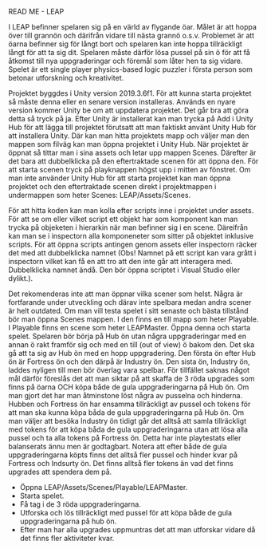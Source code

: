 READ ME - LEAP

I LEAP befinner spelaren sig på en värld av flygande öar. Målet är att hoppa över till grannön och därifrån vidare till nästa grannö o.s.v. Problemet är att öarna befinner sig för långt bort och spelaren kan inte hoppa tillräckligt långt för att ta sig dit. Spelaren måste därför lösa pussel på sin ö för att få åtkomst till nya uppgraderingar och föremål som låter hen ta sig vidare. Spelet är ett single player physics-based logic puzzler i första person som betonar utforskning och kreativitet.

Projektet byggdes i Unity version 2019.3.6f1. För att kunna starta projektet så måste denna eller en senare version installeras. Används en nyare version kommer Unity be om att uppdatera projektet. Det går bra att göra detta så tryck på ja. Efter Unity är installerat kan man trycka på Add i Unity Hub för att lägga till projektet förutsatt att man faktiskt använt Unity Hub för att installera Unity. Där kan man hitta projektets mapp och väljer man den mappen som filväg kan man öppna projektet i Unity Hub. När projektet är öppnat så tittar man i sina assets och letar upp mappen Scenes. Därefter är det bara att dubbelklicka på den eftertraktade scenen för att öppna den. För att starta scenen tryck på playknappen högst upp i mitten av fönstret. Om man inte använder Unity Hub för att starta projektet kan man öppna projektet och den eftertraktade scenen direkt i projektmappen i undermappen som heter Scenes: LEAP/Assets/Scenes.

För att hitta koden kan man kolla efter scripts inne i projektet under assets. För att se om eller vilket script ett objekt har som komponent kan man trycka på objeketen i hierarkin när man befinner sig i en scene. Däreifrån kan man se i inspectorn alla komponeneter som sitter på objektet inklusive scripts. För att öppna scripts antingen genom assets eller inspectorn räcker det med att dubbelklicka namnet (Obs! Namnet på ett script kan vara grått i inspectorn vilket kan få en att tro att den inte går att interagera med. Dubbelklicka namnet ändå. Den bör öppna scriptet i Visual Studio eller dylikt.).

Det rekomenderas inte att man öppnar vilka scener som helst. Några är fortfarande under utveckling och därav inte spelbara medan andra scener är helt outdated. Om man vill testa spelet i sitt senaste och bästa tillstånd bör man öppna Scenes mappen. I den finns en till mapp som heter Playable. I Playable finns en scene som heter LEAPMaster. Öppna denna och starta spelet. Spelaren bör börja på Hub ön utan några uppgraderingar med en annan ö rakt framför sig och med en till (out of view) ö bakom den. Det ska gå att ta sig av Hub ön med en hopp uppgradering. Den första ön efter Hub ön är Fortress ön och den därpå är Industry ön. Den sista ön, Industry ön, laddes nyligen till men bör överlag vara spelbar. För tillfället saknas något mål därför föreslås det att man siktar på att skaffa de 3 röda upgrades som finns på öarna OCH köpa både de gula uppgraderingarna på Hub ön. Om man gjort det har man åtminstone löst några av pusselna och hinderna. Hubben och Fortress ön har ensamma tillräckligt av pussel och tokens för att man ska kunna köpa båda de gula uppgraderingarna på Hub ön. Om man väljer att besöka Industry ön tidigt går det alltså att samla tillräckligt med tokens för att köpa båda de gula uppgraderingarna utan att lösa alla pussel och ta alla tokens på Fortress ön. Detta har inte playtestats eller balanserats ännu men är godtagbart. Notera att efter både de gula uppgraderingarna köpts finns det alltså fler pussel och hinder kvar på Fortress och Indsurty ön. Det finns alltså fler tokens än vad det finns upgrades att spendera dem på.

- Öppna LEAP/Assets/Scenes/Playable/LEAPMaster.
- Starta spelet.
- Få tag i de 3 röda uppgraderingarna.
- Utforska och lös tillräckligt med pussel för att köpa både de gula uppgraderingarna på hub ön.
- Efter man har alla upgrades uppmuntras det att man utforskar vidare då det finns fler aktiviteter kvar.
